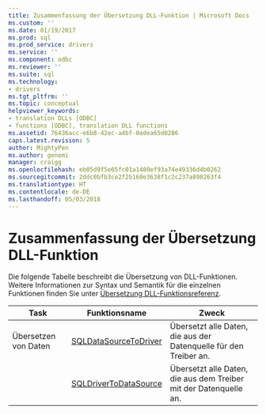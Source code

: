 ```yaml
---
title: Zusammenfassung der Übersetzung DLL-Funktion | Microsoft Docs
ms.custom: ''
ms.date: 01/19/2017
ms.prod: sql
ms.prod_service: drivers
ms.service: ''
ms.component: odbc
ms.reviewer: ''
ms.suite: sql
ms.technology:
- drivers
ms.tgt_pltfrm: ''
ms.topic: conceptual
helpviewer_keywords:
- translation DLLs [ODBC]
- functions [ODBC], translation DLL functions
ms.assetid: 76436acc-e6b8-42ec-a4bf-0edea65d0286
caps.latest.revision: 5
author: MightyPen
ms.author: genemi
manager: craigg
ms.openlocfilehash: eb05d9f5e05fc01a1480ef93a74e49336d4b0262
ms.sourcegitcommit: 2ddc0bfb3ce2f2b160e3638f1c2c237a898263f4
ms.translationtype: HT
ms.contentlocale: de-DE
ms.lasthandoff: 05/03/2018
---
```

# <a name="translation-dll-function-summary"></a>Zusammenfassung der Übersetzung DLL-Funktion
Die folgende Tabelle beschreibt die Übersetzung von DLL-Funktionen. Weitere Informationen zur Syntax und Semantik für die einzelnen Funktionen finden Sie unter [Übersetzung DLL-Funktionsreferenz](../../../odbc/reference/syntax/translation-dll-api-reference.md).  
  
|Task|Funktionsname|Zweck|  
|----------|-------------------|-------------|  
|Übersetzen von Daten|[SQLDataSourceToDriver](../../../odbc/reference/syntax/sqldatasourcetodriver-function.md)|Übersetzt alle Daten, die aus der Datenquelle für den Treiber an.|  
||[SQLDriverToDataSource](../../../odbc/reference/syntax/sqldrivertodatasource-function.md)|Übersetzt alle Daten, die aus dem Treiber mit der Datenquelle an.|
